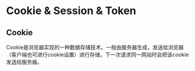 # Cookie & Session & Token

## Cookie

Cookie是浏览器实现的一种数据存储技术。一般由服务器生成，发送给浏览器（客户端也可进行cookie设置）进行存储，下一次请求同一网站时会把该cookie发送给服务器。



